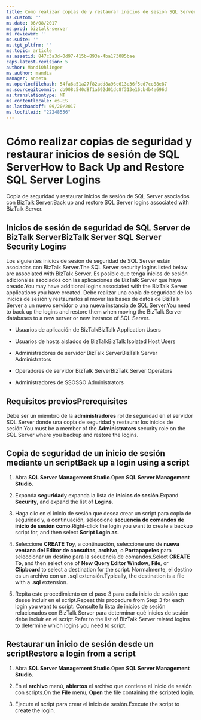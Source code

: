 ```yaml
---
title: Cómo realizar copias de y restaurar inicios de sesión SQL Server | Documentos de Microsoft
ms.custom: ''
ms.date: 06/08/2017
ms.prod: biztalk-server
ms.reviewer: ''
ms.suite: ''
ms.tgt_pltfrm: ''
ms.topic: article
ms.assetid: 847c3a3d-0d97-415b-893e-4ba173085bae
caps.latest.revision: 5
author: MandiOhlinger
ms.author: mandia
manager: anneta
ms.openlocfilehash: 54fa6a51a27f82add8a96c613e36f5ed7ce88e87
ms.sourcegitcommit: cb908c540d8f1a692d01dc8f313e16cb4b4e696d
ms.translationtype: MT
ms.contentlocale: es-ES
ms.lasthandoff: 09/20/2017
ms.locfileid: "22248556"
---
```

# <a name="how-to-back-up-and-restore-sql-server-logins"></a><span data-ttu-id="33b86-102">Cómo realizar copias de seguridad y restaurar inicios de sesión de SQL Server</span><span class="sxs-lookup"><span data-stu-id="33b86-102">How to Back Up and Restore SQL Server Logins</span></span>
<span data-ttu-id="33b86-103">Copia de seguridad y restaurar inicios de sesión de SQL Server asociados con BizTalk Server.</span><span class="sxs-lookup"><span data-stu-id="33b86-103">Back up and restore SQL Server logins associated with BizTalk Server.</span></span>  
  
## <a name="biztalk-server-sql-server-security-logins"></a><span data-ttu-id="33b86-104">Inicios de sesión de seguridad de SQL Server de BizTalk Server</span><span class="sxs-lookup"><span data-stu-id="33b86-104">BizTalk Server SQL Server Security Logins</span></span>  
 <span data-ttu-id="33b86-105">Los siguientes inicios de sesión de seguridad de SQL Server están asociados con BizTalk Server.</span><span class="sxs-lookup"><span data-stu-id="33b86-105">The SQL Server security logins listed below are associated with BizTalk Server.</span></span> <span data-ttu-id="33b86-106">Es posible que tenga inicios de sesión adicionales asociados con las aplicaciones de BizTalk Server que haya creado.</span><span class="sxs-lookup"><span data-stu-id="33b86-106">You may have additional logins associated with the BizTalk Server applications you have created.</span></span> <span data-ttu-id="33b86-107">Debe realizar una copia de seguridad de los inicios de sesión y restaurarlos al mover las bases de datos de BizTalk Server a un nuevo servidor o una nueva instancia de SQL Server.</span><span class="sxs-lookup"><span data-stu-id="33b86-107">You need to back up the logins and restore them when moving the BizTalk Server databases to a new server or new instance of SQL Server.</span></span>  
  
-   <span data-ttu-id="33b86-108">Usuarios de aplicación de BizTalk</span><span class="sxs-lookup"><span data-stu-id="33b86-108">BizTalk Application Users</span></span>  
  
-   <span data-ttu-id="33b86-109">Usuarios de hosts aislados de BizTalk</span><span class="sxs-lookup"><span data-stu-id="33b86-109">BizTalk Isolated Host Users</span></span>  
  
-   <span data-ttu-id="33b86-110">Administradores de servidor BizTalk Server</span><span class="sxs-lookup"><span data-stu-id="33b86-110">BizTalk Server Administrators</span></span>  
  
-   <span data-ttu-id="33b86-111">Operadores de servidor BizTalk Server</span><span class="sxs-lookup"><span data-stu-id="33b86-111">BizTalk Server Operators</span></span>  
  
-   <span data-ttu-id="33b86-112">Administradores de SSO</span><span class="sxs-lookup"><span data-stu-id="33b86-112">SSO Administrators</span></span>  

## <a name="prerequisites"></a><span data-ttu-id="33b86-113">Requisitos previos</span><span class="sxs-lookup"><span data-stu-id="33b86-113">Prerequisites</span></span>  
<span data-ttu-id="33b86-114">Debe ser un miembro de la **administradores** rol de seguridad en el servidor SQL Server donde una copia de seguridad y restaurar los inicios de sesión.</span><span class="sxs-lookup"><span data-stu-id="33b86-114">You must be a member of the **Administrators** security role on the SQL Server where you backup and restore the logins.</span></span>  
  
## <a name="back-up-a-login-using-a-script"></a><span data-ttu-id="33b86-115">Copia de seguridad de un inicio de sesión mediante un script</span><span class="sxs-lookup"><span data-stu-id="33b86-115">Back up a login using a script</span></span>  
  
1.  <span data-ttu-id="33b86-116">Abra **SQL Server Management Studio**.</span><span class="sxs-lookup"><span data-stu-id="33b86-116">Open **SQL Server Management Studio**.</span></span>  
  
2.  <span data-ttu-id="33b86-117">Expanda **seguridad**y expanda la lista de **inicios de sesión**.</span><span class="sxs-lookup"><span data-stu-id="33b86-117">Expand **Security**, and expand the list of **Logins**.</span></span>  
  
3.  <span data-ttu-id="33b86-118">Haga clic en el inicio de sesión que desea crear un script para copia de seguridad y, a continuación, seleccione **secuencia de comandos de inicio de sesión como**.</span><span class="sxs-lookup"><span data-stu-id="33b86-118">Right-click the login you want to create a backup script for, and then select **Script Login as**.</span></span>  
  
4.  <span data-ttu-id="33b86-119">Seleccione **CREATE To**y, a continuación, seleccione uno de **nueva ventana del Editor de consultas**, **archivo**, o **Portapapeles** para seleccionar un destino para la secuencia de comandos.</span><span class="sxs-lookup"><span data-stu-id="33b86-119">Select **CREATE To**, and then select one of **New Query Editor Window**, **File**, or **Clipboard** to select a destination for the script.</span></span> <span data-ttu-id="33b86-120">Normalmente, el destino es un archivo con un **.sql** extensión.</span><span class="sxs-lookup"><span data-stu-id="33b86-120">Typically, the destination is a file with a **.sql** extension.</span></span>  
  
5.  <span data-ttu-id="33b86-121">Repita este procedimiento en el paso 3 para cada inicio de sesión que desee incluir en el script.</span><span class="sxs-lookup"><span data-stu-id="33b86-121">Repeat this procedure from Step 3 for each login you want to script.</span></span> <span data-ttu-id="33b86-122">Consulte la lista de inicios de sesión relacionados con BizTalk Server para determinar qué inicios de sesión debe incluir en el script.</span><span class="sxs-lookup"><span data-stu-id="33b86-122">Refer to the list of BizTalk Server related logins to determine which logins you need to script.</span></span>  
  
## <a name="restore-a-login-from-a-script"></a><span data-ttu-id="33b86-123">Restaurar un inicio de sesión desde un script</span><span class="sxs-lookup"><span data-stu-id="33b86-123">Restore a login from a script</span></span>  
  
1.  <span data-ttu-id="33b86-124">Abra **SQL Server Management Studio**.</span><span class="sxs-lookup"><span data-stu-id="33b86-124">Open **SQL Server Management Studio**.</span></span>  
  
2.  <span data-ttu-id="33b86-125">En el **archivo** menú, **abiertos** el archivo que contiene el inicio de sesión con scripts.</span><span class="sxs-lookup"><span data-stu-id="33b86-125">On the **File** menu, **Open** the file containing the scripted login.</span></span>  
  
3.  <span data-ttu-id="33b86-126">Ejecute el script para crear el inicio de sesión.</span><span class="sxs-lookup"><span data-stu-id="33b86-126">Execute the script to create the login.</span></span>